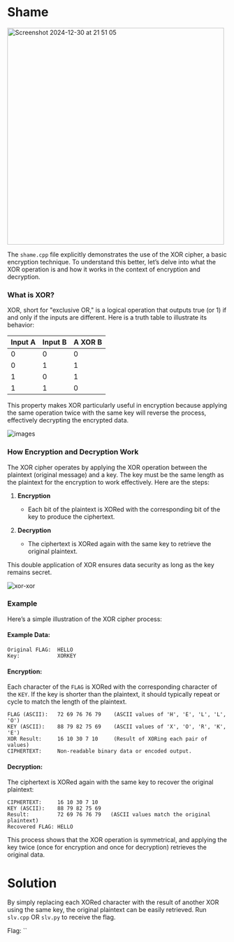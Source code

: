 # Shame

<img width="496" alt="Screenshot 2024-12-30 at 21 51 05" src="https://github.com/user-attachments/assets/e8a60570-d2e9-4549-b232-6ec578c9cb6d" />

The `shame.cpp` file explicitly demonstrates the use of the XOR cipher, a basic encryption technique. To understand this better, let’s delve into what the XOR operation is and how it works in the context of encryption and decryption.

### What is XOR?
XOR, short for "exclusive OR," is a logical operation that outputs true (or 1) if and only if the inputs are different. Here is a truth table to illustrate its behavior:

| Input A | Input B | A XOR B |
|---------|---------|---------|
|    0    |    0    |    0    |
|    0    |    1    |    1    |
|    1    |    0    |    1    |
|    1    |    1    |    0    |

This property makes XOR particularly useful in encryption because applying the same operation twice with the same key will reverse the process, effectively decrypting the encrypted data.

![images](https://github.com/user-attachments/assets/1c295ff4-8e93-472d-bd3f-13b960c3e2b9)

### How Encryption and Decryption Work
The XOR cipher operates by applying the XOR operation between the plaintext (original message) and a key. The key must be the same length as the plaintext for the encryption to work effectively. Here are the steps:

1. **Encryption**
   - Each bit of the plaintext is XORed with the corresponding bit of the key to produce the ciphertext.

2. **Decryption**
   - The ciphertext is XORed again with the same key to retrieve the original plaintext.

This double application of XOR ensures data security as long as the key remains secret.

![xor-xor](https://github.com/user-attachments/assets/d1de37e9-2568-4f7e-b732-8bb20e20e4fe)

### Example
Here’s a simple illustration of the XOR cipher process:

#### Example Data:
```plaintext
Original FLAG:  HELLO
Key:            XORKEY
```

#### Encryption:
Each character of the `FLAG` is XORed with the corresponding character of the `KEY`. If the key is shorter than the plaintext, it should typically repeat or cycle to match the length of the plaintext.

```plaintext
FLAG (ASCII):   72 69 76 76 79    (ASCII values of 'H', 'E', 'L', 'L', 'O')
KEY (ASCII):    88 79 82 75 69    (ASCII values of 'X', 'O', 'R', 'K', 'E')
XOR Result:     16 10 30 7 10     (Result of XORing each pair of values)
CIPHERTEXT:     Non-readable binary data or encoded output.
```

#### Decryption:
The ciphertext is XORed again with the same key to recover the original plaintext:

```plaintext
CIPHERTEXT:     16 10 30 7 10
KEY (ASCII):    88 79 82 75 69
Result:         72 69 76 76 79   (ASCII values match the original plaintext)
Recovered FLAG: HELLO
```

This process shows that the XOR operation is symmetrical, and applying the key twice (once for encryption and once for decryption) retrieves the original data.

# Solution
By simply replacing each XORed character with the result of another XOR using the same key, the original plaintext can be easily retrieved. Run ```slv.cpp``` OR ```slv.py``` to receive the flag.

Flag: ``
